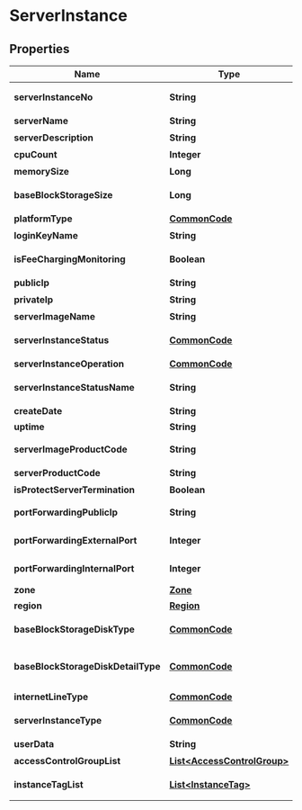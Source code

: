 
# ServerInstance

## Properties
Name | Type | Description | Notes
------------ | ------------- | ------------- | -------------
**serverInstanceNo** | **String** | 서버인스턴스번호 |  [optional]
**serverName** | **String** | 서버명 |  [optional]
**serverDescription** | **String** | 서버설명 |  [optional]
**cpuCount** | **Integer** | CPU수 |  [optional]
**memorySize** | **Long** | 메모리사이즈 |  [optional]
**baseBlockStorageSize** | **Long** | 기본블럭스토리지사이즈 |  [optional]
**platformType** | [**CommonCode**](CommonCode.md) | 플랫폼구분 |  [optional]
**loginKeyName** | **String** | 로그인키명 |  [optional]
**isFeeChargingMonitoring** | **Boolean** | 유료모니터링여부 |  [optional]
**publicIp** | **String** | 공인IP |  [optional]
**privateIp** | **String** | 사설IP |  [optional]
**serverImageName** | **String** | 서버이미지명 |  [optional]
**serverInstanceStatus** | [**CommonCode**](CommonCode.md) | 서버인스턴스상태 |  [optional]
**serverInstanceOperation** | [**CommonCode**](CommonCode.md) | 서버인스턴스OP |  [optional]
**serverInstanceStatusName** | **String** | 서버인스턴스상태명 |  [optional]
**createDate** | **String** | 생성일자 |  [optional]
**uptime** | **String** | UPTIME |  [optional]
**serverImageProductCode** | **String** | 서버이미지상품코드 |  [optional]
**serverProductCode** | **String** | 서버상품코드 |  [optional]
**isProtectServerTermination** | **Boolean** | 반납보호여부 |  [optional]
**portForwardingPublicIp** | **String** | portForwarding 공인 Ip |  [optional]
**portForwardingExternalPort** | **Integer** | portForwarding 외부 포트 |  [optional]
**portForwardingInternalPort** | **Integer** | portForwarding 내부 포트 |  [optional]
**zone** | [**Zone**](Zone.md) | Zone |  [optional]
**region** | [**Region**](Region.md) | 리전 |  [optional]
**baseBlockStorageDiskType** | [**CommonCode**](CommonCode.md) | 기본블록스토리지디스크유형 |  [optional]
**baseBlockStorageDiskDetailType** | [**CommonCode**](CommonCode.md) | 기본블록스토리지디스크상세유형 |  [optional]
**internetLineType** | [**CommonCode**](CommonCode.md) | 인터넷라인구분 |  [optional]
**serverInstanceType** | [**CommonCode**](CommonCode.md) | 서버인스턴스구분 |  [optional]
**userData** | **String** | 사용자데이타 |  [optional]
**accessControlGroupList** | [**List&lt;AccessControlGroup&gt;**](AccessControlGroup.md) | ACG리스트 |  [optional]
**instanceTagList** | [**List&lt;InstanceTag&gt;**](InstanceTag.md) | 인스턴스태그리스트 |  [optional]



